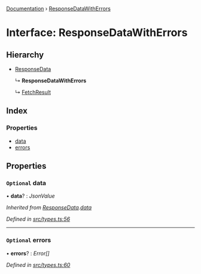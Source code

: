 [Documentation](../README.md) › [ResponseDataWithErrors](responsedatawitherrors.md)

# Interface: ResponseDataWithErrors

## Hierarchy

* [ResponseData](responsedata.md)

  ↳ **ResponseDataWithErrors**

  ↳ [FetchResult](fetchresult.md)

## Index

### Properties

* [data](responsedatawitherrors.md#optional-data)
* [errors](responsedatawitherrors.md#optional-errors)

## Properties

### `Optional` data

• **data**? : *JsonValue*

*Inherited from [ResponseData](responsedata.md).[data](responsedata.md#optional-data)*

*Defined in [src/types.ts:56](https://github.com/dylanaubrey/getta/blob/fa6c8f6/src/types.ts#L56)*

___

### `Optional` errors

• **errors**? : *Error[]*

*Defined in [src/types.ts:60](https://github.com/dylanaubrey/getta/blob/fa6c8f6/src/types.ts#L60)*
